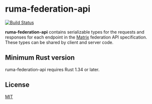 # ruma-federation-api

[![Build Status](https://travis-ci.org/ruma/ruma-federation-api.svg?branch=master)](https://travis-ci.org/ruma/ruma-federation-api)

**ruma-federation-api** contains serializable types for the requests and responses for each endpoint in the [Matrix](https://matrix.org/) federation API specification.
These types can be shared by client and server code.

## Minimum Rust version

ruma-federation-api requires Rust 1.34 or later.

## License

[MIT](http://opensource.org/licenses/MIT)
